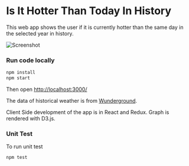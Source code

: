 # Is It Hotter Than Today In History  

This web app shows the user if it is currently hotter than the same day in the selected year in history. 

![Screenshot](https://github.com/debelopumento/weather-chart/public/images/weather-chart-screenShots.jpg)

### Run code locally
```sh
npm install
npm start
```
Then open [http://localhost:3000/](http://localhost:3000/)


The data of historical weather is from [Wunderground](http://wunderground.com).

Client Side development of the app is in React and Redux. Graph is rendered with D3.js.

### Unit Test
To run unit test
```sh
npm test
```
